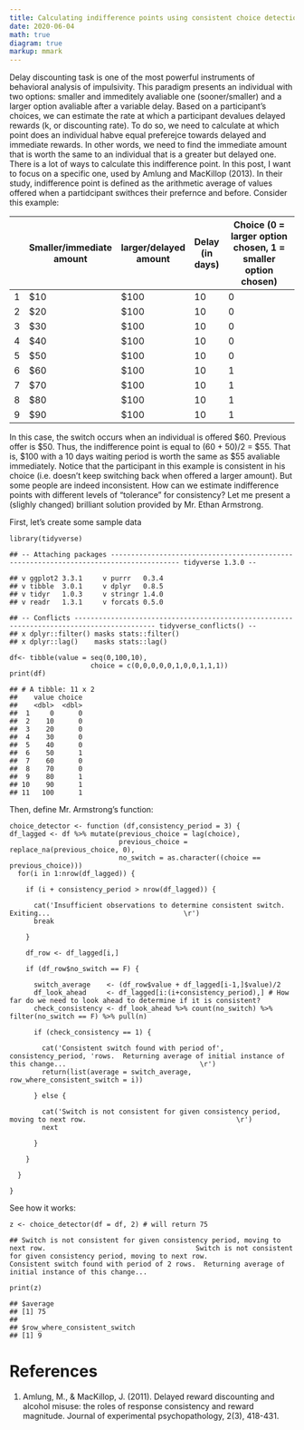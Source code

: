 ```yaml
---
title: Calculating indifference points using consistent choice detection algoritm in the delay discounting task
date: 2020-06-04
math: true
diagram: true
markup: mmark
---
```

Delay discounting task is one of the most powerful instruments of
behavioral analysis of impulsivity. This paradigm presents an individual
with two options: smaller and immeditely avaliable one (sooner/smaller)
and a larger option avaliable after a variable delay. Based on a
participant’s choices, we can estimate the rate at which a participant
devalues delayed rewards (k, or discounting rate). To do so, we need to
calculate at which point does an individual habve equal preferejce
towards delayed and immediate rewards. In other words, we need to find
the immediate amount that is worth the same to an individual that is a
greater but delayed one. There is a lot of ways to calculate this
indifference point. In this post, I want to focus on a specific one,
used by Amlung and MacKillop (2013). In their study, indifference point
is defined as the arithmetic average of values offered when a
partidcipant swithces their prefernce and before. Consider this example:

<table>
<colgroup>
<col style="width: 2%" />
<col style="width: 19%" />
<col style="width: 17%" />
<col style="width: 12%" />
<col style="width: 48%" />
</colgroup>
<thead>
<tr class="header">
<th></th>
<th>Smaller/immediate amount</th>
<th>larger/delayed amount</th>
<th>Delay (in days)</th>
<th>Choice (0 = larger option chosen, 1 = smaller option chosen)</th>
</tr>
</thead>
<tbody>
<tr class="odd">
<td>1</td>
<td>$10</td>
<td>$100</td>
<td>10</td>
<td>0</td>
</tr>
<tr class="even">
<td>2</td>
<td>$20</td>
<td>$100</td>
<td>10</td>
<td>0</td>
</tr>
<tr class="odd">
<td>3</td>
<td>$30</td>
<td>$100</td>
<td>10</td>
<td>0</td>
</tr>
<tr class="even">
<td>4</td>
<td>$40</td>
<td>$100</td>
<td>10</td>
<td>0</td>
</tr>
<tr class="odd">
<td>5</td>
<td>$50</td>
<td>$100</td>
<td>10</td>
<td>0</td>
</tr>
<tr class="even">
<td>6</td>
<td>$60</td>
<td>$100</td>
<td>10</td>
<td>1</td>
</tr>
<tr class="odd">
<td>7</td>
<td>$70</td>
<td>$100</td>
<td>10</td>
<td>1</td>
</tr>
<tr class="even">
<td>8</td>
<td>$80</td>
<td>$100</td>
<td>10</td>
<td>1</td>
</tr>
<tr class="odd">
<td>9</td>
<td>$90</td>
<td>$100</td>
<td>10</td>
<td>1</td>
</tr>
</tbody>
</table>

In this case, the switch occurs when an individual is offered $60.
Previous offer is \$50. Thus, the indifference point is equal to (60 +
50)/2 = \$55. That is, \$100 with a 10 days waiting period is worth the
same as \$55 avaliable immediately. Notice that the participant in this
example is consistent in his choice (i.e. doesn’t keep switching back
when offered a larger amount). But some people are indeed inconsistent.
How can we estimate indifference points with different levels of
“tolerance” for consistency? Let me present a (slighly changed)
brilliant solution provided by Mr. Ethan Armstrong.

First, let’s create some sample data

    library(tidyverse)

    ## -- Attaching packages --------------------------------------------------------------------------------------- tidyverse 1.3.0 --

    ## v ggplot2 3.3.1     v purrr   0.3.4
    ## v tibble  3.0.1     v dplyr   0.8.5
    ## v tidyr   1.0.3     v stringr 1.4.0
    ## v readr   1.3.1     v forcats 0.5.0

    ## -- Conflicts ------------------------------------------------------------------------------------------ tidyverse_conflicts() --
    ## x dplyr::filter() masks stats::filter()
    ## x dplyr::lag()    masks stats::lag()

    df<- tibble(value = seq(0,100,10),
                        choice = c(0,0,0,0,0,1,0,0,1,1,1))
    print(df)

    ## # A tibble: 11 x 2
    ##    value choice
    ##    <dbl>  <dbl>
    ##  1     0      0
    ##  2    10      0
    ##  3    20      0
    ##  4    30      0
    ##  5    40      0
    ##  6    50      1
    ##  7    60      0
    ##  8    70      0
    ##  9    80      1
    ## 10    90      1
    ## 11   100      1

Then, define Mr. Armstrong’s function:

    choice_detector <- function (df,consistency_period = 3) {
    df_lagged <- df %>% mutate(previous_choice = lag(choice),
                               previous_choice = replace_na(previous_choice, 0),
                               no_switch = as.character((choice == previous_choice)))
      for(i in 1:nrow(df_lagged)) {

        if (i + consistency_period > nrow(df_lagged)) {

          cat('Insufficient observations to determine consistent switch.  Exiting...                                 \r')
          break

        }

        df_row <- df_lagged[i,]

        if (df_row$no_switch == F) {

          switch_average    <- (df_row$value + df_lagged[i-1,]$value)/2
          df_look_ahead     <- df_lagged[i:(i+consistency_period),] # How far do we need to look ahead to determine if it is consistent?
          check_consistency <- df_look_ahead %>% count(no_switch) %>% filter(no_switch == F) %>% pull(n)

          if (check_consistency == 1) {

            cat('Consistent switch found with period of', consistency_period, 'rows.  Returning average of initial instance of this change...                                 \r')
            return(list(average = switch_average, row_where_consistent_switch = i))

          } else {

            cat('Switch is not consistent for given consistency period, moving to next row.                                     \r')
            next

          }

        }

      }

    }

See how it works:

    z <- choice_detector(df = df, 2) # will return 75

    ## Switch is not consistent for given consistency period, moving to next row.                                     Switch is not consistent for given consistency period, moving to next row.                                     Consistent switch found with period of 2 rows.  Returning average of initial instance of this change...                                 

    print(z)

    ## $average
    ## [1] 75
    ## 
    ## $row_where_consistent_switch
    ## [1] 9


# References
1. Amlung, M., & MacKillop, J. (2011). Delayed reward discounting and alcohol misuse: the roles of response consistency and reward magnitude. Journal of experimental psychopathology, 2(3), 418-431.

